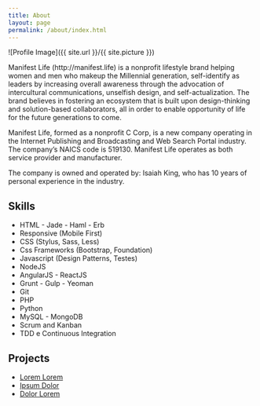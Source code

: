 ```yaml
---
title: About
layout: page
permalink: /about/index.html
---
```

![Profile Image]({{ site.url }}/{{ site.picture }})

<p>Manifest Life (http://manifest.life) is a nonprofit lifestyle brand helping women and men who makeup the Millennial generation, self-identify as leaders by increasing overall awareness through the advocation of intercultural communications, unselfish design, and self-actualization. The brand believes in fostering an ecosystem that is built upon design-thinking and solution-based collaborators, all in order to enable opportunity of life for the future generations to come. 

<p>Manifest Life, formed as a nonprofit C Corp, is a new company operating 
in the Internet Publishing and Broadcasting and Web Search Portal industry. 
The company’s NAICS code is 519130. Manifest Life operates as both service 
provider and manufacturer.</p>

<p>The company is owned and operated by: Isaiah King, who has 10 years of 
personal experience in the industry.</p>

<h2>Skills</h2>

<ul class="skill-list">
	<li>HTML - Jade - Haml - Erb</li>
	<li>Responsive (Mobile First)</li>
	<li>CSS (Stylus, Sass, Less)</li>
	<li>Css Frameworks (Bootstrap, Foundation)</li>
	<li>Javascript (Design Patterns, Testes)</li>
	<li>NodeJS</li>
	<li>AngularJS - ReactJS</li>
	<li>Grunt - Gulp - Yeoman</li>
	<li>Git</li>
	<li>PHP</li>
	<li>Python</li>
	<li>MySQL - MongoDB</li>
	<li>Scrum and Kanban</li>
	<li>TDD e Continuous Integration</li>
</ul>

<h2>Projects</h2>

<ul>
	<li><a href="https://github.com/">Lorem Lorem</a></li>
	<li><a href="https://github.com/">Ipsum Dolor</a></li>
	<li><a href="https://github.com/">Dolor Lorem</a></li>
</ul>
